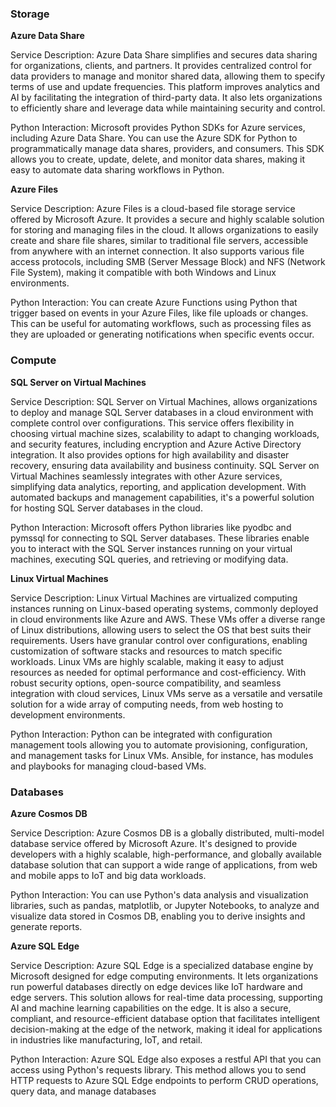 <h3> Storage </h3> 

<strong>  Azure Data Share </strong>

Service Description: Azure Data Share simplifies and secures data sharing for organizations, clients, and partners. It provides centralized control for data providers to manage and monitor shared data, allowing them to specify terms of use and update frequencies. This platform improves analytics and AI by facilitating the integration of third-party data. It also lets organizations to efficiently share and leverage data while maintaining security and control.

Python Interaction: Microsoft provides Python SDKs for Azure services, including Azure Data Share. You can use the Azure SDK for Python to programmatically manage data shares, providers, and consumers. This SDK allows you to create, update, delete, and monitor data shares, making it easy to automate data sharing workflows in Python.


<strong> Azure Files </strong>

Service Description: Azure Files is a cloud-based file storage service offered by Microsoft Azure. It provides a secure and highly scalable solution for storing and managing files in the cloud. It allows organizations to easily create and share file shares, similar to traditional file servers, accessible from anywhere with an internet connection. It also  supports various file access protocols, including SMB (Server Message Block) and NFS (Network File System), making it compatible with both Windows and Linux environments. 

Python Interaction: You can create Azure Functions using Python that trigger based on events in your Azure Files, like file uploads or changes. This can be useful for automating workflows, such as processing files as they are uploaded or generating notifications when specific events occur.

<h3> Compute </h3> 

<strong> SQL Server on Virtual Machines </strong>

Service Description: SQL Server on Virtual Machines, allows organizations to deploy and manage SQL Server databases in a cloud environment with complete control over configurations. This service offers flexibility in choosing virtual machine sizes, scalability to adapt to changing workloads, and security features, including encryption and Azure Active Directory integration. It also provides options for high availability and disaster recovery, ensuring data availability and business continuity. SQL Server on Virtual Machines seamlessly integrates with other Azure services, simplifying data analytics, reporting, and application development. With automated backups and management capabilities, it's a powerful solution for hosting SQL Server databases in the cloud.

 Python Interaction: Microsoft offers Python libraries like pyodbc and pymssql for connecting to SQL Server databases. These libraries enable you to interact with the SQL Server instances running on your virtual machines, executing SQL queries, and retrieving or modifying data.

<strong> Linux Virtual Machines </strong>

Service Description: Linux Virtual Machines are virtualized computing instances running on Linux-based operating systems, commonly deployed in cloud environments like Azure and AWS. These VMs offer a diverse range of Linux distributions, allowing users to select the OS that best suits their requirements. Users have granular control over configurations, enabling customization of software stacks and resources to match specific workloads. Linux VMs are highly scalable, making it easy to adjust resources as needed for optimal performance and cost-efficiency. With robust security options, open-source compatibility, and seamless integration with cloud services, Linux VMs serve as a versatile and versatile solution for a wide array of computing needs, from web hosting to development environments.

 Python Interaction: Python can be integrated with configuration management tools allowing you to automate provisioning, configuration, and management tasks for Linux VMs. Ansible, for instance, has modules and playbooks for managing cloud-based VMs.

<h3> Databases </h3> 

<strong> Azure Cosmos DB </strong>

Service Description: Azure Cosmos DB is a globally distributed, multi-model database service offered by Microsoft Azure. It's designed to provide developers with a highly scalable, high-performance, and globally available database solution that can support a wide range of applications, from web and mobile apps to IoT and big data workloads.

 Python Interaction: You can use Python's data analysis and visualization libraries, such as pandas, matplotlib, or Jupyter Notebooks, to analyze and visualize data stored in Cosmos DB, enabling you to derive insights and generate reports.

<strong> Azure SQL Edge </strong>

Service Description: Azure SQL Edge is a specialized database engine by Microsoft designed for edge computing environments. It lets organizations run powerful databases directly on edge devices like IoT hardware and edge servers. This solution allows for real-time data processing, supporting AI and machine learning capabilities on the edge. It is also a secure, compliant, and resource-efficient database option that facilitates intelligent decision-making at the edge of the network, making it ideal for applications in industries like manufacturing, IoT, and retail.

 Python Interaction: Azure SQL Edge also exposes a restful API that you can access using Python's requests library. This method allows you to send HTTP requests to Azure SQL Edge endpoints to perform CRUD operations, query data, and manage databases 
